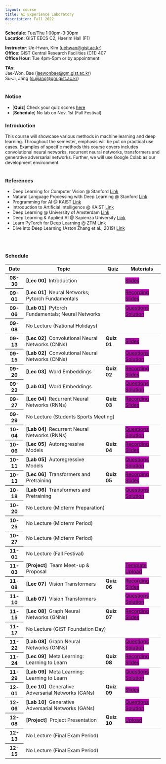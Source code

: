 ```yaml
---
layout: course
title: AI Experience Laboratory
description: Fall 2022
---
```


**Schedule**: Tue/Thu 1:00pm-3:30pm<br/>
**Location**: GIST EECS C2, Haerim Hall (F1)<br/>


**Instructor**: Ue-Hwan, Kim (uehwan@gist.ac.kr)<br/>
**Office**: GIST Central Research Facilities (C11) 407<br/>
**Office Hour**: Tue 4pm-5pm or by appointment

**TAs**:<br/>
Jae-Won, Bae (jaewonbae@gm.gist.ac.kr) <br/>
Su-Ji, Jang (sujijang@gm.gist.ac.kr) <br/>
<br/>

### Notice
* [**Quiz**] Check your quiz scores [here](https://docs.google.com/spreadsheets/d/10IeoblUo2XZzaxmPa1iKT1kFZcDOIXJ6n8B7nxOPm9I/edit?usp=sharing)
* [**Schedule**] No lab on Nov. 1st (Fall Festival)

### Introduction
This course will showcase various methods in machine learning and deep learning. Throughout the semester, emphasis will be put on practical use cases. Examples of specific methods this course covers includes convolutional neural networks, recurrent neural networks, transformers and generative adversarial networks. Further, we will use Google Colab as our development environment.
<br/>
<br/>

### References
* Deep Learning for Computer Vision @ Stanford [Link](http://cs231n.stanford.edu/)
* Natural Language Processing with Deep Learning @ Stanford [Link](https://web.stanford.edu/class/cs224n/)
* Programming for AI @ KAIST [Link](https://mp2893.com/course.html)
* Introduction to Artificial Intelligence @ KAIST [Link](https://docs.google.com/document/d/1RGH5LqLvPuVt0mMciJWOg6iwQU00YcCTi8ER2JAZgmk/edit)
* Deep Learning @ University of Amsterdam [Link](https://uvadlc.github.io/)
* Deep Learning & Applied AI @ Sapienza University [Link](https://erodola.github.io/DLAI-s2-2022/)
* Learn PyTorch for Deep Learning @ ZTM [Link](https://github.com/mrdbourke/pytorch-deep-learning)
* Dive into Deep Learning (Aston Zhang et al., 2019) [Link](https://d2l.ai/)
<br/>
<br/>

### Schedule
<div class="table-responsive">
<table class="table table-hover table-sm text-center">
  <thead>
    <tr>
      <th class="col-sm-1" scope="col">Date</th>
      <th class="col-sm-4" scope="col">Topic</th>
      <th class="col-sm-1" scope="col">Quiz</th>
      <th class="col-sm-2" scope="col">Materials</th>
    </tr>
  </thead>
  <tbody>
    <tr>
      <th scope="row">08-30</th>
      <td class="text-left"><b>[Lec 00]</b> &nbsp;Introduction</td>
      <td></td>
      <td>
        <!--a href="#" target="_blank" class="badge badge-pill" style="background-color:#B509AC;">Recording</a-->
        <a href="https://docs.google.com/presentation/d/1Rqgy6Gc--kJjimmnf_W5UISFkl5qR20v-7fZMrF3RG4/edit?usp=sharing" target="_blank" class="badge badge-pill" style="background-color:#B509AC;">Slides</a>
      </td>
    </tr>
    <tr style="border-bottom: 1.5px solid lightgrey;">
      <th scope="row">09-01</th>
      <td class="text-left"><b>[Lec 01]</b> &nbsp;Neural Networks; Pytorch Fundamentals</td>
      <td></td>
      <td>
        <a href="https://youtu.be/aQZvt98cgKw" target="_blank" class="badge badge-pill" style="background-color:#B509AC;">Recording</a>
        <a href="https://docs.google.com/presentation/d/1OK9RSY6LbabCUANfa1elqQO6Y07NdvFri2Oo0cOvMUM/edit?usp=sharing" target="_blank" class="badge badge-pill" style="background-color:#B509AC;">Slides</a>
      </td>
    </tr>
    <tr>
      <th scope="row">09-06</th>
      <td class="text-left"><b>[Lab 01]</b> &nbsp;Pytorch Fundamentals; Neural Networks</td>
      <td></td>
      <td>
        <a href="https://colab.research.google.com/drive/1nQM5Fbladmo_XUTWz8MRyNqsQ1n5N0j8?usp=sharing" target="_blank" class="badge badge-pill" style="background-color:#B509AC;">Questions</a>
        <a href="https://colab.research.google.com/drive/1vwQfFRnMRwxjIReCUJsmnemuWhSjSqzr?usp=sharing" target="_blank" class="badge badge-pill" style="background-color:#B509AC;">Solution</a>
      </td>
    </tr>
    <tr style="border-bottom: 1.5px solid lightgrey;">
      <th scope="row">09-08</th>
      <td colspan="3">No Lecture (National Holidays)</td>
    </tr>
    <tr>
      <th scope="row">09-13</th>
      <td class="text-left"><b>[Lec 02]</b> &nbsp;Convolutional Neural Networks (CNNs)</td>
      <td><b>Quiz 01</b></td>
      <td>
        <!--a href="#" target="_blank" class="badge badge-pill" style="background-color:#B509AC;">Recording</a-->
        <a href="https://docs.google.com/presentation/d/1D42Ydo9bUGUZo5DsNFWIsIj-rzxh6HOp9uSqSeQexws/edit?usp=sharing" target="_blank" class="badge badge-pill" style="background-color:#B509AC;">Slides</a>
      </td>
    </tr>
    <tr style="border-bottom: 1.5px solid lightgrey;">
      <th scope="row">09-15</th>
      <td class="text-left"><b>[Lab 02]</b> &nbsp;Convolutional Neural Networks (CNNs)</td>
      <td></td>
      <td>
        <a href="https://colab.research.google.com/drive/1X9w5Q6VxFdtxu7KqNjrlFEnr-yEoG7sG?usp=sharing" target="_blank" class="badge badge-pill" style="background-color:#B509AC;">Questions</a>
        <a href="https://colab.research.google.com/drive/1M0ykQf2OIwDl-gmPtLeWViEURaQ1IuYW?usp=sharing" target="_blank" class="badge badge-pill" style="background-color:#B509AC;">Solution</a>
      </td>
    </tr>
    <tr>
      <th scope="row">09-20</th>
      <td class="text-left"><b>[Lec 03]</b> &nbsp;Word Embeddings</td>
      <td><b>Quiz 02</b></td>
      <td>
        <a href="https://youtu.be/FtaHN7f10S0" target="_blank" class="badge badge-pill" style="background-color:#B509AC;">Recording</a>
        <a href="https://docs.google.com/presentation/d/1vBU9PIGUJYfqzMocB0cvXUCNGB22hnJ4NpM6hk6zTgQ/edit?usp=sharing" target="_blank" class="badge badge-pill" style="background-color:#B509AC;">Slides</a>
      </td>
    </tr>
    <tr style="border-bottom: 1.5px solid lightgrey;">
      <th scope="row">09-22</th>
      <td class="text-left"><b>[Lab 03]</b> &nbsp;Word Embeddings</td>
      <td></td>
      <td>
        <a href="https://colab.research.google.com/drive/1QFZP_wXsl2k85FArvyoleGKg6VvuCiMt?usp=sharing" target="_blank" class="badge badge-pill" style="background-color:#B509AC;">Questions</a>
        <a href="https://colab.research.google.com/drive/1pqdipJrGWtTXo6eZsowTOZR6zyiQRS3C?usp=sharing" target="_blank" class="badge badge-pill" style="background-color:#B509AC;">Solution</a>
      </td>
    </tr>
    <tr>
      <th scope="row">09-27</th>
      <td class="text-left"><b>[Lec 04]</b> &nbsp;Recurrent Neural Networks (RNNs)</td>
      <td><b>Quiz 03</b></td>
      <td>
        <a href="https://youtu.be/bYiR5DwdCgs" target="_blank" class="badge badge-pill" style="background-color:#B509AC;">Recording</a>
        <a href="https://docs.google.com/presentation/d/1pPBWGRro6EJCLkTdBa5u_cWjTG7aFP3eZT60UeJoMJg/edit?usp=sharing" target="_blank" class="badge badge-pill" style="background-color:#B509AC;">Slides</a>
      </td>
    </tr>
    <tr style="border-bottom: 1.5px solid lightgrey;">
      <th scope="row">09-29</th>
      <td colspan="3">No Lecture (Students Sports Meeting)</td>
    </tr>
    <tr>
      <th scope="row">10-04</th>
      <td class="text-left"><b>[Lab 04]</b> &nbsp;Recurrent Neural Networks (RNNs)</td>
      <td></td>
      <td>
        <a href="https://colab.research.google.com/drive/1I01ZpdMt8seGoUzvsYsdFu9fVsAd2qte?usp=sharing" target="_blank" class="badge badge-pill" style="background-color:#B509AC;">Questions</a>
        <a href="https://colab.research.google.com/drive/11X8tYoa3SsVJk6bE0V2wcO5CQE3Zqlfo?usp=sharing" target="_blank" class="badge badge-pill" style="background-color:#B509AC;">Solution</a>
      </td>
    </tr>
    <tr style="border-bottom: 1.5px solid lightgrey;">
      <th scope="row">10-06</th>
      <td class="text-left"><b>[Lec 05]</b> &nbsp;Autoregressive Models</td>
      <td><b>Quiz 04</b></td>
      <td>
        <a href="https://youtu.be/eu-zrZvZSHs" target="_blank" class="badge badge-pill" style="background-color:#B509AC;">Recording</a>
        <a href="https://docs.google.com/presentation/d/1AQOcvT9C2DK_FlgxHYOjVkxEiZ3xcCUqwEZJAEuaigI/edit?usp=sharing" target="_blank" class="badge badge-pill" style="background-color:#B509AC;">Slides</a>
      </td>
    </tr>
    <tr>
      <th scope="row">10-11</th>
      <td class="text-left"><b>[Lab 05]</b> &nbsp;Autoregressive Models</td>
      <td></td>
      <td>
        <a href="https://colab.research.google.com/drive/1L8zk-h2euLHEy6GHMPu6fIpmUAeaYbrc?usp=sharing" target="_blank" class="badge badge-pill" style="background-color:#B509AC;">Questions</a>
        <a href="https://colab.research.google.com/drive/16PhYp_98no0euYd7K6KKIAEY3UcgAssd?usp=sharing" target="_blank" class="badge badge-pill" style="background-color:#B509AC;">Solution</a>
      </td>
    </tr>
    <tr style="border-bottom: 1.5px solid lightgrey;">
      <th scope="row">10-13</th>
      <td class="text-left"><b>[Lec 06]</b> &nbsp;Transformers and Pretraining</td>
      <td><b>Quiz 05</b></td>
      <td>
        <a href="https://youtu.be/YPA4bLzNdUM" target="_blank" class="badge badge-pill" style="background-color:#B509AC;">Recording</a>
        <a href="https://docs.google.com/presentation/d/1RTbXJXE22DzRtNL7yzmaMvatCq54KgbGdCvnDqMVWUg/edit?usp=sharing" target="_blank" class="badge badge-pill" style="background-color:#B509AC;">Slides</a>
      </td>
    </tr>
    <tr>
      <th scope="row">10-18</th>
      <td class="text-left"><b>[Lab 06]</b> &nbsp;Transformers and Pretraining</td>
      <td></td>
      <td>
        <a href="https://colab.research.google.com/drive/1lCI-Z-l85NJf68pMfF94EIQDkTjtEdMT?usp=sharing" target="_blank" class="badge badge-pill" style="background-color:#B509AC;">Questions</a>
        <a href="https://colab.research.google.com/drive/1rhW7_-XxyHn_tRilRwRHWOTlBJ3LNcvj?usp=sharing" target="_blank" class="badge badge-pill" style="background-color:#B509AC;">Solution</a>
      </td>
    </tr>
    <tr style="border-bottom: 1.5px solid lightgrey;">
      <th scope="row">10-20</th>
      <td colspan="3">No Lecture (Midterm Preparation)</td>
    </tr>
    <tr>
      <th scope="row">10-25</th>
      <td colspan="3">No Lecture (Midterm Period)</td>
    </tr>
    <tr style="border-bottom: 1.5px solid lightgrey;">
      <th scope="row">10-27</th>
      <td colspan="3">No Lecture (Midterm Period)</td>
    </tr>
    <tr>
      <th scope="row">11-01</th>
      <td colspan="3">No Lecture (Fall Festival)</td>
    </tr>
    <tr style="border-bottom: 1.5px solid lightgrey;">
      <th scope="row">11-03</th>
      <td class="text-left"><b>[Project]</b> &nbsp;Team Meet-up & Proposal</td>
      <td></td>
      <td>
        <a href="https://docs.google.com/document/d/1Lp6Md8KaKkhFz6f30LzNFZet8xp9r6muzRhb3BDSpRg/edit?usp=sharing" target="_blank" class="badge badge-pill" style="background-color:#B509AC;">Template</a>
        <a href="https://drive.google.com/drive/folders/1RS8-tlGrvDl8JxO4p8HMLUaNGPdc26qJ?usp=sharing" target="_blank" class="badge badge-pill" style="background-color:#B509AC;">Upload</a>
      </td>
    </tr>
    <tr>
      <th scope="row">11-08</th>
      <td class="text-left"><b>[Lec 07]</b> &nbsp;Vision Transformers</td>
      <td><b>Quiz 06</b></td>
      <td>
        <a href="https://youtu.be/9Own9vJbDt8" target="_blank" class="badge badge-pill" style="background-color:#B509AC;">Recording</a>
        <a href="https://docs.google.com/presentation/d/11WxFcxCadumjJpWkLOw1ZaLp5wdAR38IyJTQn8Clx_M/edit?usp=sharing" target="_blank" class="badge badge-pill" style="background-color:#B509AC;">Slides</a>
      </td>
    </tr>
    <tr style="border-bottom: 1.5px solid lightgrey;">
      <th scope="row">11-10</th>
      <td class="text-left"><b>[Lab 07]</b> &nbsp;Vision Transformers</td>
      <td></td>
      <td>
        <a href="https://colab.research.google.com/drive/1gT2qbod4K32wzE4vAeLqCSSUoCcsjS6V?usp=sharing" target="_blank" class="badge badge-pill" style="background-color:#B509AC;">Questions</a>
        <a href="https://colab.research.google.com/drive/1ZtyGoX3pjutVmINq3AIwQ5uVO8IIIg7K?usp=sharing" target="_blank" class="badge badge-pill" style="background-color:#B509AC;">Solution</a>
      </td>
    </tr>
    <tr>
      <th scope="row">11-15</th>
      <td class="text-left"><b>[Lec 08]</b> &nbsp;Graph Neural Networks (GNNs)</td>
      <td><b>Quiz 07</b></td>
      <td>
        <a href="https://youtu.be/Psa7uepq7BQ" target="_blank" class="badge badge-pill" style="background-color:#B509AC;">Recording</a>
        <a href="https://docs.google.com/presentation/d/1kNInQWyPG380WzfCn5AIPdSf9imLNlUUBtMLOx81R6E/edit?usp=sharing" target="_blank" class="badge badge-pill" style="background-color:#B509AC;">Slides</a>
      </td>
    </tr>
    <tr style="border-bottom: 1.5px solid lightgrey;">
      <th scope="row">11-17</th>
      <td colspan="3">No Lecture (GIST Foundation Day)</td>
    </tr>
    <tr>
      <th scope="row">11-22</th>
      <td class="text-left"><b>[Lab 08]</b> &nbsp;Graph Neural Networks (GNNs)</td>
      <td></td>
      <td>
        <a href="https://colab.research.google.com/drive/14ZxfqMDzVL7VmlYPEn6ZzM4z4i1-o4QV?usp=sharing" target="_blank" class="badge badge-pill" style="background-color:#B509AC;">Questions</a>
        <a href="https://colab.research.google.com/drive/1Gbz4eUU8P3lJXuIpOORUeJoS2_NF840e?usp=sharing" target="_blank" class="badge badge-pill" style="background-color:#B509AC;">Solution</a>
      </td>
    </tr>
    <tr style="border-bottom: 1.5px solid lightgrey;">
      <th scope="row">11-24</th>
      <td class="text-left"><b>[Lec 09]</b> &nbsp;Meta Learning: Learning to Learn</td>
      <td><b>Quiz 08</b></td>
      <td>
        <a href="https://youtu.be/hP_BOb68VTI" target="_blank" class="badge badge-pill" style="background-color:#B509AC;">Recording</a>
        <a href="https://docs.google.com/presentation/d/1IW02YKOmW9453uoDCxGOiD7LWyXonlhaJJ6m4HBULVY/edit?usp=sharing" target="_blank" class="badge badge-pill" style="background-color:#B509AC;">Slides</a>
      </td>
    </tr>
    <tr>
      <th scope="row">11-29</th>
      <td class="text-left"><b>[Lab 09]</b> &nbsp;Meta Learning: Learning to Learn</td>
      <td></td>
      <td>
        <a href="https://colab.research.google.com/drive/1QwAV6l-ASGiQyVuhkO9kV9U_eE3k3L0R?usp=sharing" target="_blank" class="badge badge-pill" style="background-color:#B509AC;">Questions</a>
        <a href="https://colab.research.google.com/drive/1T2F_pfEyhMzcc6AdJ_xwlRyjj67whDB-?usp=sharing" target="_blank" class="badge badge-pill" style="background-color:#B509AC;">Solution</a>
      </td>
    </tr>
    <tr style="border-bottom: 1.5px solid lightgrey;">
      <th scope="row">12-01</th>
      <td class="text-left"><b>[Lec 10]</b> &nbsp;Generative Adversarial Networks (GANs)</td>
      <td><b>Quiz 09</b></td>
      <td>
        <!--a href="#" target="_blank" class="badge badge-pill" style="background-color:#B509AC;">Recording</a-->
        <a href="https://docs.google.com/presentation/d/1lHW2YY4tpYYgFXNWlRHBfv9QxhPD4m1pkIDl1jyfudA/edit?usp=sharing" target="_blank" class="badge badge-pill" style="background-color:#B509AC;">Slides</a>
      </td>
    </tr>
    <tr>
      <th scope="row">12-06</th>
      <td class="text-left"><b>[Lab 10]</b> &nbsp;Generative Adversarial Networks (GANs)</td>
      <td></td>
      <td>
        <a href="https://colab.research.google.com/drive/1E1FPNw895lnymjSMbvojnVaoeGSB0rgQ?usp=sharing" target="_blank" class="badge badge-pill" style="background-color:#B509AC;">Questions</a>
        <a href="https://colab.research.google.com/drive/1ceMRbr32M9VkCNHX4WWnRLOZ8FqkQxlT?usp=sharing" target="_blank" class="badge badge-pill" style="background-color:#B509AC;">Solution</a>
      </td>
    </tr>
    <tr style="border-bottom: 1.5px solid lightgrey;">
      <th scope="row">12-08</th>
      <td class="text-left"><b>[Project]</b> &nbsp;Project Presentation</td>
      <td><b>Quiz 10</b></td>
      <td>
        <a href="https://docs.google.com/spreadsheets/d/18GOHp4pr92Tfpoutta1LWURryymER5SPNrRR1_bFWR0/edit?usp=sharing" target="_blank" class="badge badge-pill" style="background-color:#B509AC;">Upload</a>
        <!--a href="#" target="_blank" class="badge badge-pill" style="background-color:#B509AC;">Slides</a-->
      </td>
    </tr>
    <tr>
      <th scope="row">12-13</th>
      <td colspan="3">No Lecture (Final Exam Period)</td>
    </tr>
    <tr>
      <th scope="row">12-15</th>
      <td colspan="3">No Lecture (Final Exam Period)</td>
    </tr>
  </tbody>
</table>
</div>